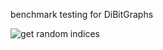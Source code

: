 benchmark testing for DiBitGraphs

![get random indices](https://github.com/sbromberger/DiBitVectors.jl/img/get_bench.png "get random indices")
